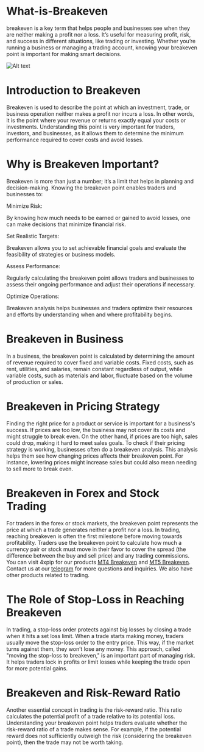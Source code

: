 # What-is-Breakeven
breakeven is a key term that helps people and businesses see when they are neither making a profit nor a loss. It’s useful for measuring profit, risk, and success in different situations, like trading or investing. Whether you’re running a business or managing a trading account, knowing your breakeven point is important for making smart decisions.

![Alt text](https://4xpip.com/wp-content/uploads/2023/05/unnamed-_1_-2.webp)

# Introduction to Breakeven

Breakeven is used to describe the point at which an investment, trade, or business operation neither makes a profit nor incurs a loss. In other words, it is the point where your revenue or returns exactly equal your costs or investments. Understanding this point is very important for traders, investors, and businesses, as it allows them to determine the minimum performance required to cover costs and avoid losses. 

# Why is Breakeven Important? 

Breakeven is more than just a number; it’s a limit that helps in planning and decision-making. Knowing the breakeven point enables traders and businesses to: 

Minimize Risk: 

By knowing how much needs to be earned or gained to avoid losses, one can make decisions that minimize financial risk. 

Set Realistic Targets:  

Breakeven allows you to set achievable financial goals and evaluate the feasibility of strategies or business models. 

Assess Performance:  

Regularly calculating the breakeven point allows traders and businesses to assess their ongoing performance and adjust their operations if necessary. 

Optimize Operations:  

Breakeven analysis helps businesses and traders optimize their resources and efforts by understanding when and where profitability begins. 

# Breakeven in Business 

In a business, the breakeven point is calculated by determining the amount of revenue required to cover fixed and variable costs. Fixed costs, such as rent, utilities, and salaries, remain constant regardless of output, while variable costs, such as materials and labor, fluctuate based on the volume of production or sales. 

# Breakeven in Pricing Strategy 

Finding the right price for a product or service is important for a business's success. If prices are too low, the business may not cover its costs and might struggle to break even. On the other hand, if prices are too high, sales could drop, making it hard to meet sales goals. To check if their pricing strategy is working, businesses often do a breakeven analysis. This analysis helps them see how changing prices affects their breakeven point. For instance, lowering prices might increase sales but could also mean needing to sell more to break even. 

# Breakeven in Forex and Stock Trading 

For traders in the forex or stock markets, the breakeven point represents the price at which a trade generates neither a profit nor a loss. In trading, reaching breakeven is often the first milestone before moving towards profitability. Traders use the breakeven point to calculate how much a currency pair or stock must move in their favor to cover the spread (the difference between the buy and sell price) and any trading commissions. You can visit 4xpip for our products [MT4 Breakeven](https://4xpip.com/product/mt4-breakeven-ea/) and [MT5 Breakeven](https://4xpip.com/product/mt5-breakeven-ea/). Contact us at our [telegram](https://t.me/pip_4x) for more questions and inquiries. We also have other products related to trading.

# The Role of Stop-Loss in Reaching Breakeven 

In trading, a stop-loss order protects against big losses by closing a trade when it hits a set loss limit. When a trade starts making money, traders usually move the stop-loss order to the entry price. This way, if the market turns against them, they won’t lose any money. This approach, called "moving the stop-loss to breakeven," is an important part of managing risk. It helps traders lock in profits or limit losses while keeping the trade open for more potential gains. 

# Breakeven and Risk-Reward Ratio 

Another essential concept in trading is the risk-reward ratio. This ratio calculates the potential profit of a trade relative to its potential loss. Understanding your breakeven point helps traders evaluate whether the risk-reward ratio of a trade makes sense. For example, if the potential reward does not sufficiently outweigh the risk (considering the breakeven point), then the trade may not be worth taking. 
